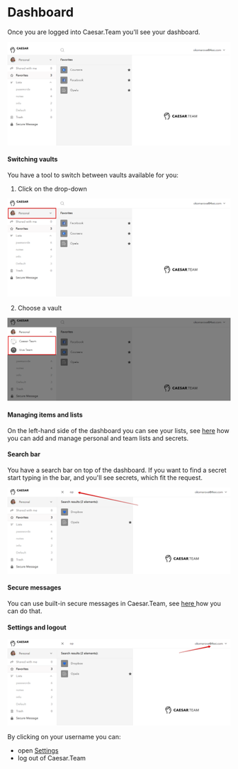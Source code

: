 # Dashboard

Once you are logged into Caesar.Team you'll see your dashboard.

![](../.gitbook/assets/image%20%2873%29.png)

#### Switching vaults

You have a tool to switch between vaults available for you: 

1. Click on the drop-down

![](../.gitbook/assets/image%20%2877%29.png)

2. Choose a vault

![](../.gitbook/assets/image%20%2875%29.png)

#### Managing items and lists

On the left-hand side of the dashboard you can see your lists, see [here](https://github.com/caesar-team/docs/blob/master/user_docs/items.md) how you can add and manage personal and team lists and secrets.

#### Search bar

You have a search bar on top of the dashboard. If you want to find a secret start typing in the bar, and you'll see secrets, which fit the request.

![](../.gitbook/assets/image%20%2878%29.png)

#### Secure messages

You can use built-in secure messages in Caesar.Team, see [here ](https://github.com/caesar-team/docs/blob/master/user_docs/secure_messages.md)how you can do that.

#### Settings and logout

![](../.gitbook/assets/image%20%2874%29.png)

By clicking on your username you can:

* open [Settings](https://github.com/caesar-team/docs/blob/master/user_docs/settings.md#settings)
* log out of Caesar.Team

#### 

